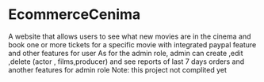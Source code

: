 # EcommerceCenima
A website that allows users to see what new movies are in the cinema and book one or more tickets for a specific movie with integrated paypal feature and other features for user
As for the admin role, admin can create ,edit ,delete (actor , films,producer) and see reports of last 7 days orders and another features for admin role
Note: this project not complited yet
